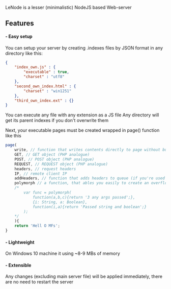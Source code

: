 LeNode is a lesser (minimalistic) NodeJS based Web-server
## Features
#### - Easy setup
You can setup your server by creating .indexes files by JSON format in any directory like this:
```` json
{
    "index_own.js" : {
        "executable" : true,
        "charset" : "utf8"
    },
    "second_own_index.html" : {
        "charset" : "win1251"
    },
    "third_own_index.ext" : {}
}
````
You can execute any file with any extension as a JS file
Any directory will get its parent indexes if you don't overwrite them

Next, your executable pages must be created wrapped in page() function like this
```` javascript
page(
    write, // function that writes contents directly to page without buffering
    GET, // GET object (PHP analogue)
    POST, // POST object (PHP analogue)
    REQUEST, // REQUEST object (PHP analogue)
    headers, // request headers
    IP, // remote client IP
    addHeaders, // function that adds headers to queue (if you're used write(), headers will be placed no more). For setting responce code, you may use addHeaders({code:200}) (200 is default). If you will set an existing header, it will be overwrited by new
    polymorph // a function, that ables you easily to create an overflowed functions. Usage:
    /*
        var func = polymorph(
            function(a,b,c){return '3 any args passed';},
            {i: String, a: Boolean},
            function(i,a){return 'Passed string and boolean';}
        );
    */
    ){
    return 'Hell O MFs';
}
````

#### - Lightweight
On Windows 10 machine it using ~8-9 MBs of memory

#### - Extensible
Any changes (excluding main server file) will be applied immediately, there are no need to restart the server
